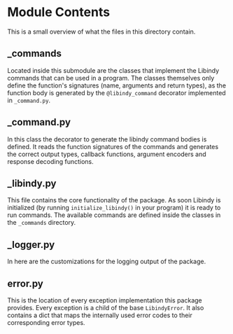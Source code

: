 #   Module Contents
This is a small overview of what the files in this directory contain.

##  _commands
Located inside this submodule are the classes that implement the Libindy commands that can be used in a program. The
classes themselves only define the function's signatures (name, arguments and return types), as the function body is
generated by the `@libindy_command` decorator implemented in `_command.py`.

##  _command.py
In this class the decorator to generate the libindy command bodies is defined. It reads the function signatures of the
commands and generates the correct output types, callback functions, argument encoders and response decoding functions.

##  _libindy.py
This file contains the core functionality of the package. As soon Libindy is initialized (by running
`initialize_libindy()` in your program) it is ready to run commands. The available commands are defined inside the
classes in the `_commands` directory.

##  _logger.py
In here are the customizations for the logging output of the package.

## error.py
This is the location of every exception implementation this package provides. Every exception is a child of the base
`LibindyError`. It also contains a dict that maps the internally used error codes to their corresponding error types. 